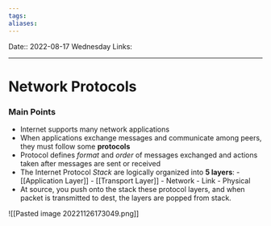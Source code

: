 ```yaml
---
tags: 
aliases: 
---
```

Date:: 2022-08-17 Wednesday
Links: 
- - -
# Network Protocols

### Main Points

- Internet supports many network applications
- When applications exchange messages and communicate among peers, they must follow some **protocols**
- Protocol defines *format* and *order* of messages exchanged and actions taken after messages are sent or received
- The Internet Protocol *Stack* are logically organized into **5 layers**:
		- [[Application Layer]]
		- [[Transport Layer]]
		- Network
		- Link
		- Physical
- At source, you push onto the stack these protocol layers, and when packet is transmitted to dest, the layers are popped from stack. 

![[Pasted image 20221126173049.png]]